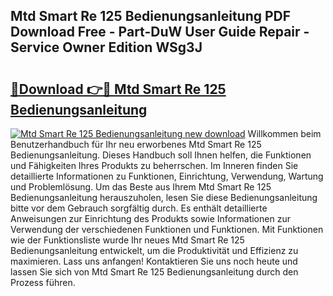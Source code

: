 ## Mtd Smart Re 125 Bedienungsanleitung PDF Download Free - Part-DuW User Guide Repair - Service Owner Edition WSg3J

# <h2><a href="http://df1i3r.blite.top/?on=Mtd+Smart+Re+125+Bedienungsanleitung">🔗Download 👉🔴 Mtd Smart Re 125 Bedienungsanleitung</a></h2>

[![Mtd Smart Re 125 Bedienungsanleitung new download](https://i.imgur.com/lujVjoI.png)](http://df1i3r.blite.top/?on=Mtd+Smart+Re+125+Bedienungsanleitung)
Willkommen beim Benutzerhandbuch für Ihr neu erworbenes Mtd Smart Re 125 Bedienungsanleitung. Dieses Handbuch soll Ihnen helfen, die Funktionen und Fähigkeiten Ihres Produkts zu beherrschen. Im Inneren finden Sie detaillierte Informationen zu Funktionen, Einrichtung, Verwendung, Wartung und Problemlösung. Um das Beste aus Ihrem Mtd Smart Re 125 Bedienungsanleitung herauszuholen, lesen Sie diese Bedienungsanleitung bitte vor dem Gebrauch sorgfältig durch. Es enthält detaillierte Anweisungen zur Einrichtung des Produkts sowie Informationen zur Verwendung der verschiedenen Funktionen und Funktionen. Mit Funktionen wie der Funktionsliste wurde Ihr neues Mtd Smart Re 125 Bedienungsanleitung entwickelt, um die Produktivität und Effizienz zu maximieren. Lass uns anfangen! Kontaktieren Sie uns noch heute und lassen Sie sich von Mtd Smart Re 125 Bedienungsanleitung durch den Prozess führen.
